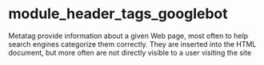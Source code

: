 # module_header_tags_googlebot
Metatag provide information about a given Web page, most often to help search engines categorize them correctly. They are inserted into the HTML document, but more often are not directly visible to a user visiting the site
